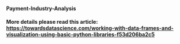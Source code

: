 #### Payment-Industry-Analysis
#### More details please read this article: https://towardsdatascience.com/working-with-data-frames-and-visualization-using-basic-python-libraries-f53d206ba2c5






